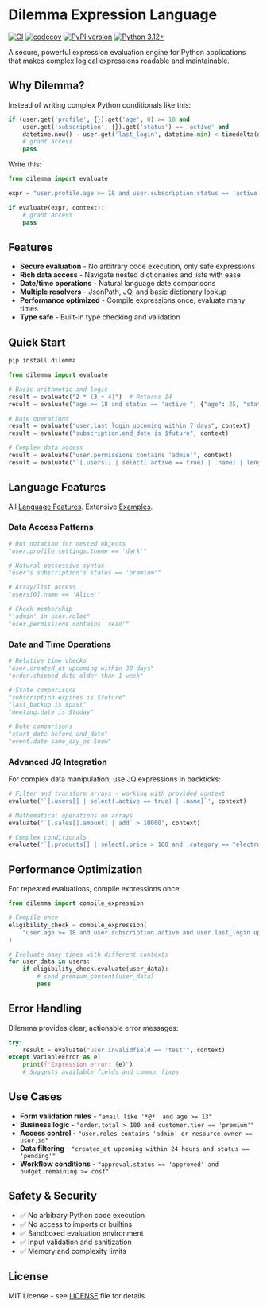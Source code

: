 # Dilemma Expression Language

[![CI](https://github.com/patrickcd/dilemma/workflows/CI/badge.svg)](https://github.com/patrickcd/dilemma/actions)
[![codecov](https://codecov.io/gh/patrickcd/dilemma/branch/main/graph/badge.svg)](https://codecov.io/gh/patrickcd/dilemma)
[![PyPI version](https://img.shields.io/pypi/v/dilemma.svg)](https://pypi.org/project/dilemma/)
[![Python 3.12+](https://img.shields.io/badge/python-3.12+-blue.svg)](https://www.python.org/downloads/)

A secure, powerful expression evaluation engine for Python applications that makes complex logical expressions readable and maintainable.

## Why Dilemma?

Instead of writing complex Python conditionals like this:
```python
if (user.get('profile', {}).get('age', 0) >= 18 and 
    user.get('subscription', {}).get('status') == 'active' and
    datetime.now() - user.get('last_login', datetime.min) < timedelta(days=30)):
    # grant access
    pass
```

Write this:
```python
from dilemma import evaluate

expr = "user.profile.age >= 18 and user.subscription.status == 'active' and user.last_login upcoming within 30 days"

if evaluate(expr, context):
    # grant access
    pass
```

## Features

- **Secure evaluation** - No arbitrary code execution, only safe expressions
- **Rich data access** - Navigate nested dictionaries and lists with ease
- **Date/time operations** - Natural language date comparisons
- **Multiple resolvers** - JsonPath, JQ, and basic dictionary lookup
- **Performance optimized** - Compile expressions once, evaluate many times
- **Type safe** - Built-in type checking and validation

## Quick Start

```bash
pip install dilemma
```

```python
from dilemma import evaluate

# Basic arithmetic and logic
result = evaluate("2 * (3 + 4)")  # Returns 14
result = evaluate("age >= 18 and status == 'active'", {"age": 25, "status": "active"})

# Date operations
result = evaluate("user.last_login upcoming within 7 days", context)
result = evaluate("subscription.end_date is $future", context)

# Complex data access
result = evaluate("user.permissions contains 'admin'", context)
result = evaluate("`[.users[] | select(.active == true) | .name] | length` > 0", context)
```

## Language Features

All [Language Features](https://github.com/patrickcd/dilemma/blob/main/docs/language.md).
Extensive [Examples](https://github.com/patrickcd/dilemma/blob/main/docs/examples.md).


### Data Access Patterns

```python
# Dot notation for nested objects
"user.profile.settings.theme == 'dark'"

# Natural possessive syntax  
"user's subscription's status == 'premium'"

# Array/list access
"users[0].name == 'Alice'"

# Check membership
"'admin' in user.roles"
"user.permissions contains 'read'"
```

### Date and Time Operations

```python
# Relative time checks
"user.created_at upcoming within 30 days"
"order.shipped_date older than 1 week"

# State comparisons
"subscription.expires is $future"
"last_backup is $past"
"meeting.date is $today"

# Date comparisons
"start_date before end_date"
"event.date same_day_as $now"
```


### Advanced JQ Integration

For complex data manipulation, use JQ expressions in backticks:

```python
# Filter and transform arrays - working with provided context
evaluate('`[.users[] | select(.active == true) | .name]`', context)

# Mathematical operations on arrays  
evaluate('`[.sales[].amount] | add` > 10000', context)

# Complex conditionals
evaluate('`[.products[] | select(.price > 100 and .category == "electronics")] | length` > 1', context)
```

## Performance Optimization

For repeated evaluations, compile expressions once:

```python
from dilemma import compile_expression

# Compile once
eligibility_check = compile_expression(
    "user.age >= 18 and user.subscription.active and user.last_login upcoming within 30 days"
)

# Evaluate many times with different contexts
for user_data in users:
    if eligibility_check.evaluate(user_data):
        # send_premium_content(user_data)
        pass
```

## Error Handling

Dilemma provides clear, actionable error messages:

```python
try:
    result = evaluate("user.invalidfield == 'test'", context)
except VariableError as e:
    print(f"Expression error: {e}")
    # Suggests available fields and common fixes
```

## Use Cases

- **Form validation rules** - `"email like '*@*' and age >= 13"`
- **Business logic** - `"order.total > 100 and customer.tier == 'premium'"`
- **Access control** - `"user.roles contains 'admin' or resource.owner == user.id"`
- **Data filtering** - `"created_at upcoming within 24 hours and status == 'pending'"`
- **Workflow conditions** - `"approval.status == 'approved' and budget.remaining >= cost"`

## Safety & Security

- ✅ No arbitrary Python code execution
- ✅ No access to imports or builtins  
- ✅ Sandboxed evaluation environment
- ✅ Input validation and sanitization
- ✅ Memory and complexity limits


## License

MIT License - see [LICENSE](https://github.com/patrickcd/dilemma/blob/main/LICENSE) file for details.